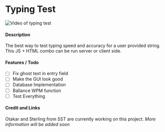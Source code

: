 # Typing Test
![Video of typing test](https://github.com/SST-CTF/typing-test/blob/master/Documentation/Nov-03-2016%2013-08-45.gif?raw=true)
#### Description
The best way to test typing speed and accuracy for a user provided string. This JS + HTML combo can be run server or client side.
#### Features / Todo
- [ ] Fix ghost text in entry field
- [ ] Make the GUI look good
- [ ] Database Implementation
- [ ] Ballance WPM function
- [ ] Test Everything
#### Credit and Links 
Otakar and Sterling from SST are currently working on this project. *More information will be added soon*

